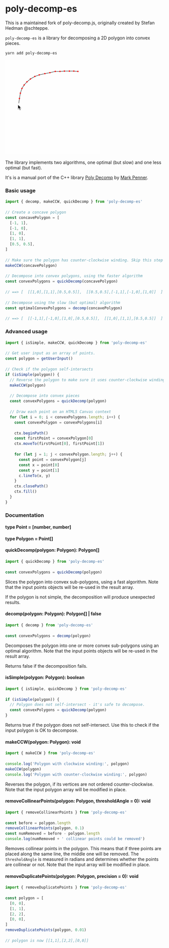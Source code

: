 # poly-decomp-es

This is a maintained fork of poly-decomp.js, originally created by Stefan Hedman @schteppe.

`poly-decomp-es` is a library for decomposing a 2D polygon into convex pieces.

```
yarn add poly-decomp-es
```

![Decomposing a convcave polygon into convex regions](./readme.gif)

The library implements two algorithms, one optimal (but slow) and one less optimal (but fast).

It's is a manual port of the C++ library [Poly Decomp](https://mpen.ca/406/bayazit) by [Mark Penner](https://mpen.ca).

### Basic usage

```js
import { decomp, makeCCW, quickDecomp } from 'poly-decomp-es'

// Create a concave polygon
const concavePolygon = [
  [-1, 1],
  [-1, 0],
  [1, 0],
  [1, 1],
  [0.5, 0.5],
]

// Make sure the polygon has counter-clockwise winding. Skip this step if you know it's already counter-clockwise.
makeCCW(concavePolygon)

// Decompose into convex polygons, using the faster algorithm
const convexPolygons = quickDecomp(concavePolygon)

// ==> [  [[1,0],[1,1],[0.5,0.5]],  [[0.5,0.5],[-1,1],[-1,0],[1,0]]  ]

// Decompose using the slow (but optimal) algorithm
const optimalConvexPolygons = decomp(concavePolygon)

// ==> [  [[-1,1],[-1,0],[1,0],[0.5,0.5]],  [[1,0],[1,1],[0.5,0.5]]  ]
```

### Advanced usage

```js
import { isSimple, makeCCW, quickDecomp } from 'poly-decomp-es'

// Get user input as an array of points.
const polygon = getUserInput()

// Check if the polygon self-intersects
if (isSimple(polygon)) {
  // Reverse the polygon to make sure it uses counter-clockwise winding
  makeCCW(polygon)

  // Decompose into convex pieces
  const convexPolygons = quickDecomp(polygon)

  // Draw each point on an HTML5 Canvas context
  for (let i = 0; i < convexPolygons.length; i++) {
    const convexPolygon = convexPolygons[i]

    ctx.beginPath()
    const firstPoint = convexPolygon[0]
    ctx.moveTo(firstPoint[0], firstPoint[1])

    for (let j = 1; j < convexPolygon.length; j++) {
      const point = convexPolygon[j]
      const x = point[0]
      const y = point[1]
      c.lineTo(x, y)
    }
    ctx.closePath()
    ctx.fill()
  }
}
```

### Documentation

#### type Point = [number, number]

#### type Polygon = Point[]

#### quickDecomp(polygon: Polygon): Polygon[]

```js
import { quickDecomp } from 'poly-decomp-es'

const convexPolygons = quickDecomp(polygon)
```

Slices the polygon into convex sub-polygons, using a fast algorithm. Note that the input points objects will be re-used in the result array.

If the polygon is not simple, the decomposition will produce unexpected results.

#### decomp(polygon: Polygon): Polygon[] | false

```js
import { decomp } from 'poly-decomp-es'

const convexPolygons = decomp(polygon)
```

Decomposes the polygon into one or more convex sub-polygons using an optimal algorithm. Note that the input points objects will be re-used in the result array.

Returns false if the decomposition fails.

#### isSimple(polygon: Polygon): boolean

```js
import { isSimple, quickDecomp } from 'poly-decomp-es'

if (isSimple(polygon)) {
  // Polygon does not self-intersect - it's safe to decompose.
  const convexPolygons = quickDecomp(polygon)
}
```

Returns true if the polygon does not self-intersect. Use this to check if the input polygon is OK to decompose.

#### makeCCW(polygon: Polygon): void

```js
import { makeCCW } from 'poly-decomp-es'

console.log('Polygon with clockwise winding:', polygon)
makeCCW(polygon)
console.log('Polygon with counter-clockwise winding:', polygon)
```

Reverses the polygon, if its vertices are not ordered counter-clockwise. Note that the input polygon array will be modified in place.

#### removeCollinearPoints(polygon: Polygon, thresholdAngle = 0): void

```js
import { removeCollinearPoints } from 'poly-decomp-es'

const before = polygon.length
removeCollinearPoints(polygon, 0.1)
const numRemoved = before - polygon.length
console.log(numRemoved + ' collinear points could be removed')
```

Removes collinear points in the polygon. This means that if three points are placed along the same line, the middle one will be removed. The `thresholdAngle` is measured in radians and determines whether the points are collinear or not. Note that the input array will be modified in place.

#### removeDuplicatePoints(polygon: Polygon, precision = 0): void

```js
import { removeDuplicatePoints } from 'poly-decomp-es'

const polygon = [
  [0, 0],
  [1, 1],
  [2, 2],
  [0, 0],
]
removeDuplicatePoints(polygon, 0.01)

// polygon is now [[1,1],[2,2],[0,0]]
```
